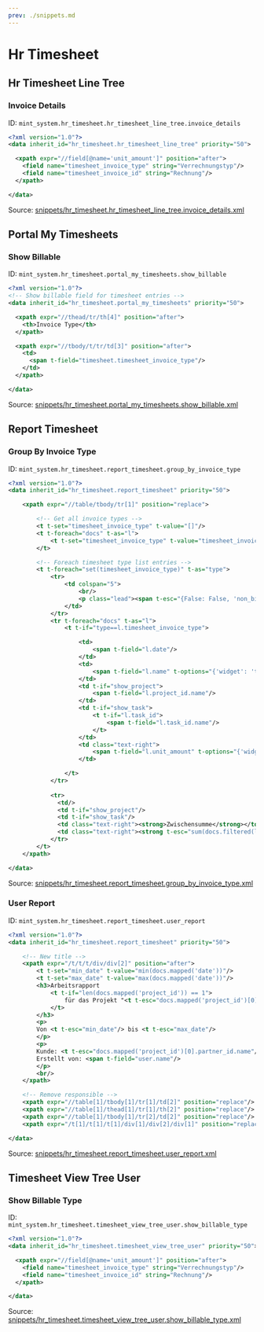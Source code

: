 ```yaml
---
prev: ./snippets.md
---
```

# Hr Timesheet
## Hr Timesheet Line Tree  
### Invoice Details  
ID: `mint_system.hr_timesheet.hr_timesheet_line_tree.invoice_details`  
```xml
<?xml version="1.0"?>
<data inherit_id="hr_timesheet.hr_timesheet_line_tree" priority="50">

  <xpath expr="//field[@name='unit_amount']" position="after">
    <field name="timesheet_invoice_type" string="Verrechnungstyp"/>
    <field name="timesheet_invoice_id" string="Rechnung"/>
  </xpath>

</data>
```

Source: [snippets/hr_timesheet.hr_timesheet_line_tree.invoice_details.xml](https://github.com/Mint-System/Odoo-Development/tree/14.0/snippets/hr_timesheet.hr_timesheet_line_tree.invoice_details.xml)

## Portal My Timesheets  
### Show Billable  
ID: `mint_system.hr_timesheet.portal_my_timesheets.show_billable`  
```xml
<?xml version="1.0"?>
<!-- Show billable field for timesheet entries -->
<data inherit_id="hr_timesheet.portal_my_timesheets" priority="50">

  <xpath expr="//thead/tr/th[4]" position="after">
    <th>Invoice Type</th>
  </xpath>

  <xpath expr="//tbody/t/tr/td[3]" position="after">
    <td>
      <span t-field="timesheet.timesheet_invoice_type"/>
    </td>
  </xpath>

</data>
```

Source: [snippets/hr_timesheet.portal_my_timesheets.show_billable.xml](https://github.com/Mint-System/Odoo-Development/tree/14.0/snippets/hr_timesheet.portal_my_timesheets.show_billable.xml)

## Report Timesheet  
### Group By Invoice Type  
ID: `mint_system.hr_timesheet.report_timesheet.group_by_invoice_type`  
```xml
<?xml version="1.0"?>
<data inherit_id="hr_timesheet.report_timesheet" priority="50">

    <xpath expr="//table/tbody/tr[1]" position="replace">

        <!-- Get all invoice types -->
        <t t-set="timesheet_invoice_type" t-value="[]"/>
        <t t-foreach="docs" t-as="l">
            <t t-set="timesheet_invoice_type" t-value="timesheet_invoice_type+[l.timesheet_invoice_type]"/>
        </t>

        <!-- Foreach timesheet type list entries -->
        <t t-foreach="set(timesheet_invoice_type)" t-as="type">
            <tr>
                <td colspan="5">
                    <br/>
                    <p class="lead"><span t-esc="{False: False, 'non_billable': 'Nicht abrechenbare Aufwände', 'billable_time': 'Abrechenbare Aufwände'}[type]"/>:</p>
                </td>
            </tr>
            <tr t-foreach="docs" t-as="l">
                <t t-if="type==l.timesheet_invoice_type">

                    <td>
                        <span t-field="l.date"/>
                    </td>
                    <td>
                        <span t-field="l.name" t-options="{'widget': 'text'}"/>
                    </td>
                    <td t-if="show_project">
                        <span t-field="l.project_id.name"/>
                    </td>
                    <td t-if="show_task">
                        <t t-if="l.task_id">
                            <span t-field="l.task_id.name"/>
                        </t>
                    </td>
                    <td class="text-right">
                        <span t-field="l.unit_amount" t-options="{'widget': 'duration', 'digital': True, 'unit': 'hour', 'round': 'minute'}"/>
                    </td>

                </t>
            </tr>
            
            <tr>
              <td/>
              <td t-if="show_project"/>
              <td t-if="show_task"/>
              <td class="text-right"><strong>Zwischensumme</strong></td>
              <td class="text-right"><strong t-esc="sum(docs.filtered(lambda l: type==l.timesheet_invoice_type).mapped('unit_amount'))" t-options="{'widget': 'duration', 'digital': True, 'unit': 'hour', 'round': 'minute'}"/></td>
            </tr>
        </t>
    </xpath>

</data>
```

Source: [snippets/hr_timesheet.report_timesheet.group_by_invoice_type.xml](https://github.com/Mint-System/Odoo-Development/tree/14.0/snippets/hr_timesheet.report_timesheet.group_by_invoice_type.xml)

### User Report  
ID: `mint_system.hr_timesheet.report_timesheet.user_report`  
```xml
<?xml version="1.0"?>
<data inherit_id="hr_timesheet.report_timesheet" priority="50">

    <!-- New title -->
    <xpath expr="/t/t/t/div/div[2]" position="after">
        <t t-set="min_date" t-value="min(docs.mapped('date'))"/>
        <t t-set="max_date" t-value="max(docs.mapped('date'))"/>
        <h3>Arbeitsrapport
            <t t-if="len(docs.mapped('project_id')) == 1">
                für das Projekt "<t t-esc="docs.mapped('project_id')[0].name"/>"
            </t>
        </h3>
        <p>
        Von <t t-esc="min_date"/> bis <t t-esc="max_date"/>
        </p>
        <p>
        Kunde: <t t-esc="docs.mapped('project_id')[0].partner_id.name"/><br/>
        Erstellt von: <span t-field="user.name"/>
        </p>
        <br/>
    </xpath>

    <!-- Remove responsible -->
    <xpath expr="//table[1]/tbody[1]/tr[1]/td[2]" position="replace"/>
    <xpath expr="//table[1]/thead[1]/tr[1]/th[2]" position="replace"/>
    <xpath expr="//table[1]/tbody[1]/tr[2]/td[2]" position="replace"/>
    <xpath expr="/t[1]/t[1]/t[1]/div[1]/div[2]/div[1]" position="replace"/>

</data>
```

Source: [snippets/hr_timesheet.report_timesheet.user_report.xml](https://github.com/Mint-System/Odoo-Development/tree/14.0/snippets/hr_timesheet.report_timesheet.user_report.xml)

## Timesheet View Tree User  
### Show Billable Type  
ID: `mint_system.hr_timesheet.timesheet_view_tree_user.show_billable_type`  
```xml
<?xml version="1.0"?>
<data inherit_id="hr_timesheet.timesheet_view_tree_user" priority="50">

  <xpath expr="//field[@name='unit_amount']" position="after">
    <field name="timesheet_invoice_type" string="Verrechnungstyp"/>
    <field name="timesheet_invoice_id" string="Rechnung"/>
  </xpath>

</data>
```

Source: [snippets/hr_timesheet.timesheet_view_tree_user.show_billable_type.xml](https://github.com/Mint-System/Odoo-Development/tree/14.0/snippets/hr_timesheet.timesheet_view_tree_user.show_billable_type.xml)

